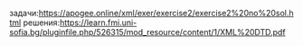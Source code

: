 задачи:https://apogee.online/xml/exer/exercise2/exercise2%20no%20sol.html
решения:https://learn.fmi.uni-sofia.bg/pluginfile.php/526315/mod_resource/content/1/XML%20DTD.pdf
